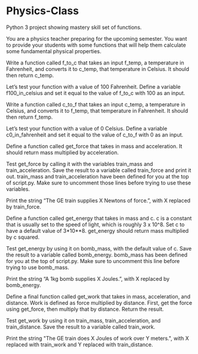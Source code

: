 # Physics-Class
Python 3 project showing mastery skill set of functions.

You are a physics teacher preparing for the upcoming semester. You want to provide your students with some functions that will help them calculate some fundamental physical properties.

Write a function called f_to_c that takes an input f_temp, a temperature in Fahrenheit, and converts it to c_temp, that temperature in Celsius.
It should then return c_temp.

Let’s test your function with a value of 100 Fahrenheit.
Define a variable f100_in_celsius and set it equal to the value of f_to_c with 100 as an input.

Write a function called c_to_f that takes an input c_temp, a temperature in Celsius, and converts it to f_temp, that temperature in Fahrenheit.
It should then return f_temp.

Let’s test your function with a value of 0 Celsius.
Define a variable c0_in_fahrenheit and set it equal to the value of c_to_f with 0 as an input.

Define a function called get_force that takes in mass and acceleration. It should return mass multiplied by acceleration.

Test get_force by calling it with the variables train_mass and train_acceleration.
Save the result to a variable called train_force and print it out.
train_mass and train_acceleration have been defined for you at the top of script.py. Make sure to uncomment those lines before trying to use these variables.

Print the string “The GE train supplies X Newtons of force.”, with X replaced by train_force.

Define a function called get_energy that takes in mass and c.
c is a constant that is usually set to the speed of light, which is roughly 3 x 10^8. Set c to have a default value of 3*10**8.
get_energy should return mass multiplied by c squared.

Test get_energy by using it on bomb_mass, with the default value of c. Save the result to a variable called bomb_energy.
bomb_mass has been defined for you at the top of script.py. Make sure to uncomment this line before trying to use bomb_mass.

Print the string “A 1kg bomb supplies X Joules.”, with X replaced by bomb_energy.

Define a final function called get_work that takes in mass, acceleration, and distance.
Work is defined as force multiplied by distance. First, get the force using get_force, then multiply that by distance. Return the result.

Test get_work by using it on train_mass, train_acceleration, and train_distance. Save the result to a variable called train_work.

Print the string "The GE train does X Joules of work over Y meters.", with X replaced with train_work and Y replaced with train_distance.

